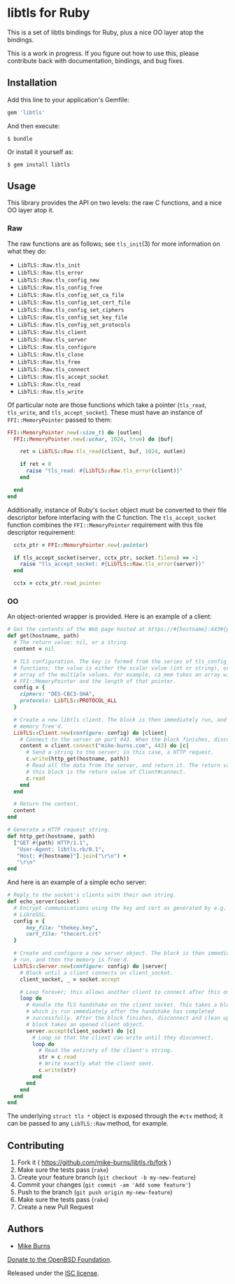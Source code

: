 # libtls for Ruby

This is a set of libtls bindings for Ruby, plus a nice OO layer atop the
bindings.

This is a work in progress. If you figure out how to use this, please
contribute back with documentation, bindings, and bug fixes.

## Installation

Add this line to your application's Gemfile:

```ruby
gem 'libtls'
```

And then execute:

    $ bundle

Or install it yourself as:

    $ gem install libtls

## Usage

This library provides the API on two levels: the raw C functions, and a nice OO
layer atop it.

### Raw

The raw functions are as follows; see `tls_init`(3) for more information on what
they do:

- `LibTLS::Raw.tls_init`
- `LibTLS::Raw.tls_error`
- `LibTLS::Raw.tls_config_new`
- `LibTLS::Raw.tls_config_free`
- `LibTLS::Raw.tls_config_set_ca_file`
- `LibTLS::Raw.tls_config_set_cert_file`
- `LibTLS::Raw.tls_config_set_ciphers`
- `LibTLS::Raw.tls_config_set_key_file`
- `LibTLS::Raw.tls_config_set_protocols`
- `LibTLS::Raw.tls_client`
- `LibTLS::Raw.tls_server`
- `LibTLS::Raw.tls_configure`
- `LibTLS::Raw.tls_close`
- `LibTLS::Raw.tls_free`
- `LibTLS::Raw.tls_connect`
- `LibTLS::Raw.tls_accept_socket`
- `LibTLS::Raw.tls_read`
- `LibTLS::Raw.tls_write`

Of particular note are those functions which take a pointer (`tls_read`,
`tls_write`, and `tls_accept_socket`). These must have an instance of
`FFI::MemoryPointer` passed to them:

```ruby
FFI::MemoryPointer.new(:size_t) do |outlen|
  FFI::MemoryPointer.new(:uchar, 1024, true) do |buf|

    ret = LibTLS::Raw.tls_read(client, buf, 1024, outlen)

    if ret < 0
      raise "tls_read: #{LibTLS::Raw.tls_error(client)}"
    end

  end
end
```

Additionally, instance of Ruby's `Socket` object must be converted to their
file descriptor before interfacing with the C function. The `tls_accept_socket`
function combines the `FFI::MemoryPointer` requirement with this file
descriptor requirement:

```ruby
  cctx_ptr = FFI::MemoryPointer.new(:pointer)

  if tls_accept_socket(server, cctx_ptr, socket.fileno) == -1
    raise "tls_accept_socket: #{LibTLS::Raw.tls_error(server)}"
  end

  cctx = cctx_ptr.read_pointer
```

### OO

An object-oriented wrapper is provided. Here is an example of a client:

```ruby
# Get the contents of the Web page hosted at https://#{hostname}:443#{path} .
def get(hostname, path)
  # The return value: nil, or a string.
  content = nil

  # TLS configuration. The key is formed from the series of tls_config_set_*
  # functions; the value is either the scalar value (int or string), or an
  # array of the multiple values. For example, ca_mem takes an array with the
  # FFI::MemoryPointer and the length of that pointer.
  config = {
    ciphers: "DES-CBC3-SHA",
    protocols: LibTLS::PROTOCOL_ALL
  }

  # Create a new libtls client. The block is then immediately run, and then the
  # memory free'd.
  LibTLS::Client.new(configure: config) do |client|
    # Connect to the server on port 443. When the block finishes, disconnect.
    content = client.connect("mike-burns.com", 443) do |c|
      # Send a string to the server; in this case, a HTTP request.
      c.write(http_get(hostname, path))
      # Read all the data from the server, and return it. The return value of
      # this block is the return value of Client#connect.
      c.read
    end
  end

  # Return the content.
  content
end

# Generate a HTTP request string.
def http_get(hostname, path)
  ["GET #{path} HTTP/1.1",
   "User-Agent: libtls.rb/0.1",
   "Host: #{hostname}"].join("\r\n") +
   "\r\n"
end
```

And here is an example of a simple echo server:

```ruby
# Reply to the socket's clients with their own string.
def echo_server(socket)
  # Encrypt communications using the key and cert as generated by e.g.
  # LibreSSL.
  config = {
      key_file: "thekey.key",
      cert_file: "thecert.crt"
  }

  # Create and configure a new server object. The block is then immediately
  # run, and then the memory is free'd.
  LibTLS::Server.new(configure: config) do |server|
    # Block until a client connects on client_socket.
    client_socket, _ = socket.accept

    # Loop forever; this allows another client to connect after this one.
    loop do
      # Handle the TLS handshake on the client socket. This takes a block,
      # which is run immediately after the handshake has completed
      # successfully. After the block finishes, disconnect and clean up. The
      # block takes an opened client object.
      server.accept(client_socket) do |c|
        # Loop so that the client can write until they disconnect.
        loop do
          # Read the entirety of the client's string.
          str = c.read
          # Write exactly what the client sent.
          c.write(str)
        end
      end
    end
  end
end
```

The underlying `struct tls *` object is exposed through the `#ctx` method; it
can be passed to any `LibTLS::Raw` method, for example.

## Contributing

1. Fork it ( https://github.com/mike-burns/libtls.rb/fork )
2. Make sure the tests pass (`rake`)
3. Create your feature branch (`git checkout -b my-new-feature`)
4. Commit your changes (`git commit -am 'Add some feature'`)
5. Push to the branch (`git push origin my-new-feature`)
6. Make sure the tests pass (`rake`)
7. Create a new Pull Request

## Authors

* [Mike Burns](https://mike-burns.com)

[Donate to the OpenBSD Foundation](http://www.openbsdfoundation.org/donations.html).

Released under the [ISC license][LICENSE].

[LICENSE]: LICENSE
